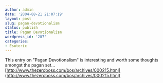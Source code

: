 ```yaml
---
author: admin
date: '2004-08-21 21:07:19'
layout: post
slug: pagan-devotionalism
status: publish
title: Pagan Devotionalism
wordpress_id: '207'
categories:
- Esoteric
---
```


This entry on "Pagan Devotionalism" is interesting and worth some
thoughts amongst the pagan set...
[http://www.thezeroboss.com/bos/archives/000215.html](http://www.thezeroboss.com/bos/archives/000215.html)

